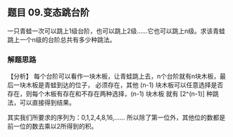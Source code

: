 ## 题目 09.变态跳台阶
一只青蛙一次可以跳上1级台阶，也可以跳上2级……它也可以跳上n级。求该青蛙跳上一个n级的台阶总共有多少种跳法。

### 解题思路
  【分析】 每个台阶可以看作一块木板，让青蛙跳上去，n个台阶就有n块木板，最后一块木板是青蛙到达的位子， 必须存在，其他 (n-1) 块木板可以任意选择是否存在，则每个木板有存在和不存在两种选择，(n-1) 块木板 就有 [2^(n-1)] 种跳法，可以直接得到结果。

  其实我们所要求的序列为：0,1,2,4,8,16,……
  所以除了第一位外，其他位的数都是前一位的数去乘以2所得到的积。